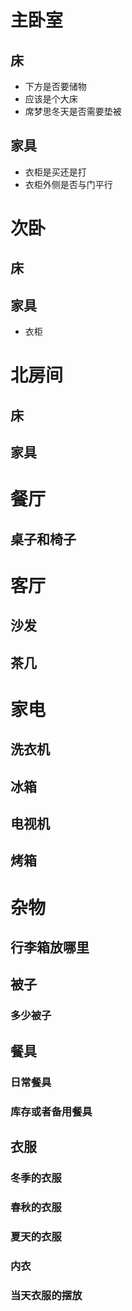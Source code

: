 # 主卧室
## 床
  * 下方是否要储物
  * 应该是个大床
  * 席梦思冬天是否需要垫被
## 家具
  * 衣柜是买还是打
  * 衣柜外侧是否与门平行

# 次卧
## 床

## 家具
  * 衣柜
  
# 北房间
## 床
## 家具

# 餐厅
## 桌子和椅子

# 客厅
## 沙发
## 茶几


# 家电
## 洗衣机
## 冰箱
## 电视机
## 烤箱

# 杂物
## 行李箱放哪里
## 被子
### 多少被子

## 餐具
### 日常餐具
### 库存或者备用餐具
## 衣服
### 冬季的衣服
### 春秋的衣服
### 夏天的衣服
### 内衣
### 当天衣服的摆放
